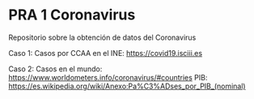 # PRA 1 Coronavirus 
 Repositorio sobre la obtención de datos del Coronavirus


Caso 1: Casos por CCAA en el INE: https://covid19.isciii.es

Caso 2: Casos en el mundo: https://www.worldometers.info/coronavirus/#countries
PIB: https://es.wikipedia.org/wiki/Anexo:Pa%C3%ADses_por_PIB_(nominal)